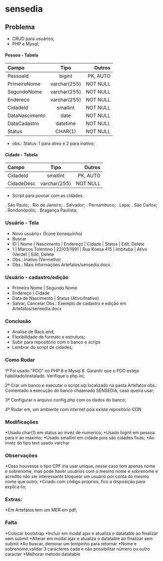 # sensedia

## Problema

* CRUD para usuários; 
* PHP e Mysql; 

#### Pessoa - Tabela

| Campo          | Tipo         | Outros   |
| :------------- | :----------: | -------: |
| PessoaId       | bigint       | PK, AUTO |
| PrimeiroNome   | varchar(255) | NOT NULL |
| SegundoNome    | varchar(255) | NOT NULL |
| Endereco       | varchar(255) | NOT NULL |
| CidadeId       | smallint     | NOT NULL |
| DataNascimento | date         | NOT NULL |
| DataCadastro   | datetime     | NOT NULL |
| Status         | CHAR(1)      | NOT NULL |

* obs.: Status: 1 para ativo e 2 para inativo; 

#### Cidade - Tabela

| Campo      | Tipo         | Outros   |
| :--------- | :----------: | -------: |
| CidadeId   | smallint     | PK, AUTO |
| CidadeDesc | varchar(255) | NOT NULL |

* Script para povoar com as cidades:

. São Paulo; 
. Rio de Janeiro; 
. Salvador; 
. Pernambuco; 
. Lapa; 
. São Carlos; 
. Rondonópolis; 
. Bragança Paulista; 

### Usuário - Tela 

* Novo usuário+ (Ícone bonequinho) 
* Buscar
* ID | Nome             | Nascimento | Endereço      | Cidade   | Status        | Edit, Delete
* 1  | Marcos Tolentino | 22/03/1991 | Rua Koesa 415 | Imbituba | Ativo (Verde) | Edit, Delete
* Obs.: Inativo (Vermelho)
* Obs.: Mais informações Artefatos/sensedia.docx  

### Usuário - cadastro/edição

* Primeiro Nome      | Segundo Nome
* Endereço           | Cidade
* Data de Nascimento | Status (Ativo/Inativo)
* Salvar, Cancelar 
Obs.: Exemplo de cadastro e edição em Artefatos/sensedia.docx

### Conclusão

* Analise de Back end;
* Flexibilidade de formato e estrutura;
* Subir para repositório com o banco e scrips
* Lembrar do script de cidades;

### Como Rodar

1ª Foi usado "PDO" no PHP 8 e Mysql 8. Garantir que o PDO esteja 
   habilitado/instalado. Verifique o php.ini; 

2ª Crar um banco e executar o script.sql localizado na pasta Artefatos
   obs.: Comentado a execução do banco chaamado SENSEDIA, caso queira usar; 

3ª Configurar o arquivo config.php com os dados do banco;

4ª Rodar em, um ambiente com internet pois existe repositório CDN

### Modificações
*Usado char(1) em status ao invéz de numerico;
*Usado bigint em pessoa para ir ao máximo;
*Usado smallint em cidade pois são cidades fixas;
*Ao invéz do tipo text usado varchar

### Observações
*Caso houvesse o tipo CPF iria usar unique, nesse caso tem apenas nome e 
sobrenome, mas pode haver usuários com o mesmo nome e sobrenome e acredito não 
ser interessante bloquear um usuário por conta do mesmo nome que outro;
*Criado com código proprios, fico a disposição para explica-lo;

### Extras:
*Em Artefatos tem um MER em pdf;

### Falta
*Colocar bootstrap
*Incluir em modal ajax e atualiza o datatable ao finalizar sem submit
*Alterar em modal ajax e atualiza o datatable ao finalizar sem submit
*Ao buscar, demorar um tempinho para retornar
*Nome e sobrenome,validar 3 caracteres cada e não possibilitar número ou outro caracter
*Melhorar metodo datatable